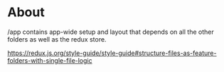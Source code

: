 # About

/app contains app-wide setup and layout that depends on all the other folders as well as the redux store.

https://redux.js.org/style-guide/style-guide#structure-files-as-feature-folders-with-single-file-logic
